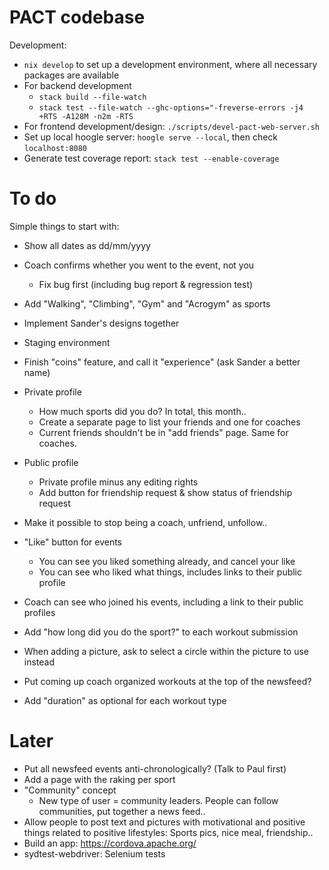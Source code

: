 # PACT codebase

Development:
- `nix develop` to set up a development environment, where all necessary
  packages are available
- For backend development
  * `stack build --file-watch`
  * `stack test --file-watch --ghc-options="-freverse-errors -j4 +RTS -A128M
    -n2m -RTS`
- For frontend development/design: `./scripts/devel-pact-web-server.sh`
- Set up local hoogle server: `hoogle serve --local`, then check
  `localhost:8080`
- Generate test coverage report: `stack test --enable-coverage`

# To do

Simple things to start with:
- Show all dates as dd/mm/yyyy
- Coach confirms whether you went to the event, not you
  * Fix bug first (including bug report & regression test)
- Add "Walking", "Climbing", "Gym" and "Acrogym" as sports

- Implement Sander's designs together
- Staging environment
- Finish "coins" feature, and call it "experience" (ask Sander a better name)
- Private profile
  * How much sports did you do? In total, this month..
  * Create a separate page to list your friends and one for coaches
  * Current friends shouldn't be in "add friends" page. Same for coaches.
- Public profile
  * Private profile minus any editing rights
  * Add button for friendship request & show status of friendship request
- Make it possible to stop being a coach, unfriend, unfollow..
- "Like" button for events
  * You can see you liked something already, and cancel your like
  * You can see who liked what things, includes links to their public profile

- Coach can see who joined his events, including a link to their public profiles
- Add "how long did you do the sport?" to each workout submission
- When adding a picture, ask to select a circle within the picture to use
  instead
- Put coming up coach organized workouts at the top of the newsfeed?
- Add "duration" as optional for each workout type

# Later

- Put all newsfeed events anti-chronologically? (Talk to Paul first)
- Add a page with the raking per sport
- "Community" concept
  * New type of user = community leaders. People can follow communities, put
    together a news feed..
- Allow people to post text and pictures with motivational and positive things
  related to positive lifestyles: Sports pics, nice meal, friendship..
- Build an app: https://cordova.apache.org/
- sydtest-webdriver: Selenium tests



